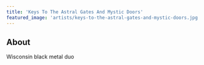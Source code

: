 ```yaml
---
title: 'Keys To The Astral Gates And Mystic Doors'
featured_image: 'artists/keys-to-the-astral-gates-and-mystic-doors.jpg'
---
```


## About

Wisconsin black metal duo
